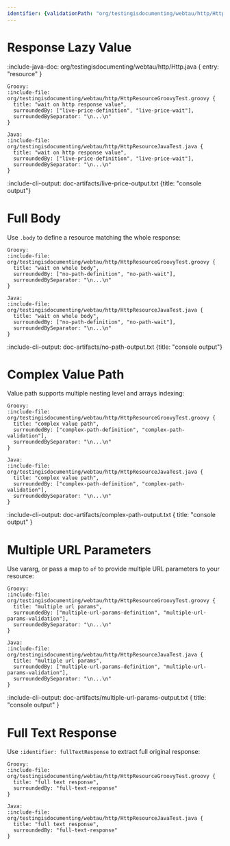 ```yaml
---
identifier: {validationPath: "org/testingisdocumenting/webtau/http/HttpResourceJavaTest.java"}
---
```


# Response Lazy Value

:include-java-doc: org/testingisdocumenting/webtau/http/Http.java { entry: "resource" }

```tabs
Groovy:
:include-file: org/testingisdocumenting/webtau/http/HttpResourceGroovyTest.groovy {
  title: "wait on http response value",
  surroundedBy: ["live-price-definition", "live-price-wait"],
  surroundedBySeparator: "\n...\n"
}

Java:
:include-file: org/testingisdocumenting/webtau/http/HttpResourceJavaTest.java {
  title: "wait on http response value",
  surroundedBy: ["live-price-definition", "live-price-wait"],
  surroundedBySeparator: "\n...\n"
}
```

:include-cli-output: doc-artifacts/live-price-output.txt {title: "console output"}

# Full Body

Use `.body` to define a resource matching the whole response:

```tabs
Groovy:
:include-file: org/testingisdocumenting/webtau/http/HttpResourceGroovyTest.groovy {
  title: "wait on whole body",
  surroundedBy: ["no-path-definition", "no-path-wait"],
  surroundedBySeparator: "\n...\n"
}

Java:
:include-file: org/testingisdocumenting/webtau/http/HttpResourceJavaTest.java {
  title: "wait on whole body",
  surroundedBy: ["no-path-definition", "no-path-wait"],
  surroundedBySeparator: "\n...\n"
}
```

:include-cli-output: doc-artifacts/no-path-output.txt {title: "console output"}

# Complex Value Path

Value path supports multiple nesting level and arrays indexing:

```tabs
Groovy:
:include-file: org/testingisdocumenting/webtau/http/HttpResourceGroovyTest.groovy {
  title: "complex value path",
  surroundedBy: ["complex-path-definition", "complex-path-validation"],
  surroundedBySeparator: "\n...\n"
}

Java:
:include-file: org/testingisdocumenting/webtau/http/HttpResourceJavaTest.java {
  title: "complex value path",
  surroundedBy: ["complex-path-definition", "complex-path-validation"],
  surroundedBySeparator: "\n...\n"
}
```

:include-cli-output: doc-artifacts/complex-path-output.txt {
  title: "console output"
}

# Multiple URL Parameters

Use vararg, or pass a map to `of` to provide multiple URL parameters to your resource:

```tabs
Groovy:
:include-file: org/testingisdocumenting/webtau/http/HttpResourceGroovyTest.groovy {
  title: "multiple url params",
  surroundedBy: ["multiple-url-params-definition", "multiple-url-params-validation"],
  surroundedBySeparator: "\n...\n"
}

Java:
:include-file: org/testingisdocumenting/webtau/http/HttpResourceJavaTest.java {
  title: "multiple url params",
  surroundedBy: ["multiple-url-params-definition", "multiple-url-params-validation"],
  surroundedBySeparator: "\n...\n"
}
```

:include-cli-output: doc-artifacts/multiple-url-params-output.txt {
  title: "console output"
}

# Full Text Response

Use `:identifier: fullTextResponse` to extract full original response:

```tabs
Groovy:
:include-file: org/testingisdocumenting/webtau/http/HttpResourceGroovyTest.groovy {
  title: "full text response",
  surroundedBy: "full-text-response"
}

Java:
:include-file: org/testingisdocumenting/webtau/http/HttpResourceJavaTest.java {
  title: "full text response",
  surroundedBy: "full-text-response"
}
```
